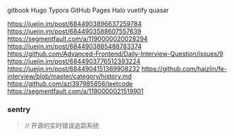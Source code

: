 gitbook
Hugo
Typora
GitHub Pages
Halo
vuetify
quasar

https://juejin.im/post/6844903896637259784
https://juejin.im/post/6844903588607557639
https://segmentfault.com/a/1190000020028294
https://juejin.im/post/6844903885488783374
https://github.com/Advanced-Frontend/Daily-Interview-Question/issues/9
https://juejin.im/post/6844903776512393224
https://juejin.im/post/6844904151369908232
https://github.com/haizlin/fe-interview/blob/master/category/history.md
https://github.com/azl397985856/leetcode
https://segmentfault.com/a/1190000021519901


### sentry
>// 开源的实时错误追踪系统